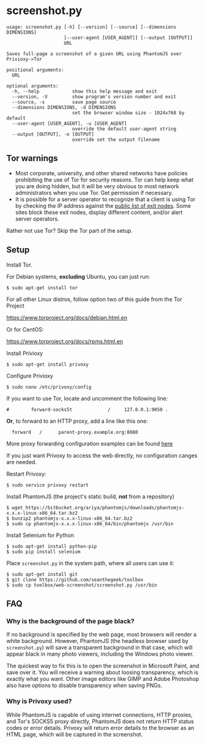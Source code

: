 screenshot.py
=============

    usage: screenshot.py [-h] [--version] [--source] [--dimensions DIMENSIONS]
                         [--user-agent [USER_AGENT]] [--output [OUTPUT]]
                         URL
    
    Saves full-page a screenshot of a given URL using PhantomJS over Privioxy->Tor
    
    positional arguments:
      URL
    
    optional arguments:
      -h, --help            show this help message and exit
      --version, -V         show program's version number and exit
      --source, -s          save page source
      --dimensions DIMENSIONS, -d DIMENSIONS
                            set the browser window size - 1024x768 by default
      --user-agent [USER_AGENT], -u [USER_AGENT]
                            override the default user-agent string
      --output [OUTPUT], -o [OUTPUT]
                            override set the output filename



Tor warnings
------------

- Most corporate, university, and other shared networks have policies
prohibiting the use of Tor for security reasons. Tor can help keep what you are
doing hidden, but it will be very obvious to most network administrators when
you use Tor. Get permission if necessary.
- It is possible for a server operator to recognize that a client is using Tor
by checking the IP address against the
[public list of exit nodes](https://check.torproject.org/exit-addresses). Some
sites block these exit nodes, display different content, and/or alert
server operators.

Rather not use Tor? Skip the Tor part of the setup. 

Setup
-----

Install Tor.

For Debian systems, **excluding** Ubuntu, you can just run:

    $ sudo apt-get install tor

For all other Linux distros, follow option two of this guide from the
Tor Project

https://www.torproject.org/docs/debian.html.en

Or for CentOS:

https://www.torproject.org/docs/rpms.html.en

Install Privioxy

    $ sudo apt-get install privoxy

Configure Privioxy

    $ sudo nano /etc/privoxy/config

If you want to use Tor, locate and uncomment the following line:

    #        forward-socks5t             /     127.0.0.1:9050 .

__Or__, to forward to an HTTP proxy, add a line like this one:

      forward   /      parent-proxy.example.org:8080
      
More proxy forwarding configuration examples can be found
[here](https://www.privoxy.org/user-manual/config.html#FORWARD)

If you just want Privoxy to access the web directly, no configuration
canges are needed.

Restart Privoxy:

    $ sudo service privoxy restart

Install PhantomJS (the project's static build, **not** from a repository)

    $ wget https://bitbucket.org/ariya/phantomjs/downloads/phantomjs-x.x.x-linux-x86_64.tar.bz2
    $ bunzip2 phantomjs-x.x.x-linux-x86_64.tar.bz2
    $ sudo cp phantomjs-x.x.x-linux-x86_64/bin/phantomjs /usr/bin

Install Selenium for Python

    $ sudo apt-get install python-pip
    $ sudo pip install selenium

Place `screenshot.py` in the system path, where all users can use it:

    $ sudo apt-get install git
    $ git clone https://github.com/seanthegeek/toolbox
    $ sudo cp toolbox/web-screenshot/screenshot.py /usr/bin

FAQ
---

### Why is the background of the page black?

If no background is specified by the web page, most browsers will render a
white background. However, PhantomJS (the headless browser used by
`screenshot.py`) will save a transparent background in that case, which  will
appear black in many photo viewers, including the Windows photo viewer.

The quickest way to fix this is to open the screenshot in Microsoft Paint, and
save over it. You will receive a warning about loosing transparency, which is
exactly what you want. Other image editors like GIMP and Adobe Photoshop
also have options to disable transparency when saving PNGs.

### Why is Privoxy used?

While PhantomJS is capable of using internet connections, HTTP proxies,
and Tor's SOCKS5 proxy directly, PhantomJS does not return HTTP status
codes or error details. Privoxy will return error details to the browser
as an HTML page, which will be captured in the screenshot.
